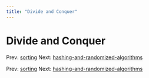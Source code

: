 ```yaml
---
title: "Divide and Conquer"
---
```


# Divide and Conquer

Prev: [sorting](sorting.md)
Next: [hashing-and-randomized-algorithms](hashing-and-randomized-algorithms.md)

Prev: [sorting](sorting.md)
Next: [hashing-and-randomized-algorithms](hashing-and-randomized-algorithms.md)
